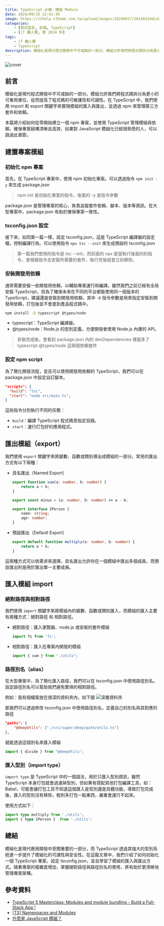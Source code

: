 ```yaml
---
title: TypeScript 必備：模組 Module
date: 2024/09/15 22:41:39
image: https://ithelp.ithome.com.tw/upload/images/20240917/20140224disBos5a7K.png
categories:
    - [程式語言, 前端, TypeScript]
    - [iT 鐵人賽, 第 2024 年]
tags: 
    - iT 鐵人賽
    - TypeScript
description: 模組化是現代程式開發中不可或缺的一部分。模組允許我們將程式碼拆分為更小的可重用單位，從而提高了程式碼的可維護性和可讀性。在 TypeScript 中，我們使用 import 和 export 關鍵字來實現模組的匯入與匯出，並透過 npm 來管理第三方套件和依賴。
---
```


![cover](https://ithelp.ithome.com.tw/upload/images/20240917/20140224disBos5a7K.png)

## 前言

模組化是現代程式開發中不可或缺的一部分。模組允許我們將程式碼拆分為更小的可重用單位，從而提高了程式碼的可維護性和可讀性。在 TypeScript 中，我們使用 import 和 export 關鍵字來實現模組的匯入與匯出，並透過 npm 來管理第三方套件和依賴。

本篇將介紹如何從零開始建立一個 npm 專案，並使用 TypeScript 管理模組與依賴，確保專案結構清晰且高效，如果對 JavaScript 模組化已經很熟悉的人，可以跳過此章節。

## 建置專案模組

### 初始化 npm 專案

首先，在 TypeScript 專案中，使用 npm 初始化專案。可以透過指令 `npm init -y` 來生成 package.json

> npm init 是初始化專案的指令，後面的 -y 是指令參數

package.json 是管理專案的核心，負責追蹤套件依賴、腳本、版本等資訊。在大型專案中，package.json 有助於確保專案一致性。

### tsconfig.json 設定

接下來，如同第一篇一樣，設定 tsconfig.json，這是 TypeScript 編譯器的設定檔，控制編譯行為。可以使用指令 `npx tsc --init` 來生成預設的 tsconfig.json

> 第一篇我們使用的指令是 tsc --init，而前面的 npx 是當執行後面的的指令，會根據指令去安裝所需要的套件，執行完後就會立刻移除。

### 安裝開發用依賴

通常需要安裝一些開發用依賴，以輔助專案運行和編譯。雖然我們之前已經有全局安裝 TypeScript，但為了確保未來在不同的平台都能使用同一個版本的 TypeScript，建議還是安裝到開發用依賴，其中 `-D` 指令參數是用來指定安裝到開發用依賴，打包後並不會進到產品程式碼中。

```bash
npm install -D typescript @types/node
```

- typescript：TypeScript 編譯器。
- @types/node：Node.js 的型別定義，方便開發者使用 Node.js 內建的 API。

> 安裝完成後，會看到 package.json 內的 devDependencies 裡面多了 typescript @types/node 這兩個依賴套件

### 設定 npm script

為了簡化開發流程，並且可以使用開發用依賴的 TypeScript，我們可以在 package.json 中設定自訂腳本。

```json
"scripts": {
  "build": "tsc",
  "start": "node src/main.ts",
}
```

這些指令分別執行不同的任務：

- `build`：編譯 TypeScript 程式碼至指定目錄。
- `start`：運行打包好的應用程式。


## 匯出模組（export）

我們使用 `export` 關鍵字來將變數、函數或類別導出成模組的一部分。常見的匯出方式有以下兩種：

- 具名匯出（Named Export）
    ```ts
    export function sum(a: number, b: number) {
        return a + b;
    }

    export const minus = (a: number, b: number) => a - b;

    export interface IPerson {
        name: string;
        age: number;
    } 
    ```

- 預設匯出（Default Export）
    ```ts
    export default function multiply(a: number, b: number) {
        return a * b;
    }
    ```

這兩種方式可以依需求來選擇，具名匯出允許你在一個模組中匯出多個成員，而預設匯出則是用於匯出單一主要成員。

## 匯入模組 import

### 絕對路徑與相對路徑

我們使用 `import` 關鍵字來將模組內的變數、函數或類別匯入，而模組的匯入主要有兩種方式：絕對路徑 和 相對路徑。

- 絕對路徑：匯入瀏覽器、node.js 或安裝的套件模組
    ```ts
    import fs from 'fs';
    ```

- 相對路徑：匯入在專案內開發的模組
    ```ts
    import { sum } from "./utils";
    ```


### 路徑別名（alias）

在大型專案中，為了簡化匯入路徑，我們可以在 tsconfig.json 中使用路徑別名。設定路徑別名可以幫助我們避免繁瑣的相對路徑。

例如：我有個檔案放在很深的資料夾內，如下圖
![深層資料夾](https://ithelp.ithome.com.tw/upload/images/20240915/20140224bl0zXHMcsh.png)

那我們可以透過修改 tsconfig.json 中使用路徑別名，定義自己的別名與其對應的路徑

```json
"paths": {
    "@deepUtils": ["./src/super/deep/path/utils.ts"]
},
```

就能透過這個別名來匯入模組

```ts
import { divide } from "@deepUtils";
```


### 匯入型別（import type）

`import type` 是 TypeScript 中的一個語法，用於只匯入型別資訊，雖然 TypeScript 本身打包就會過濾掉型別，但如果有搭配其他打包編譯工具，如： Babel，可能會讓打包工具不知道這個匯入是型別還是具體功能，導致打包完成後，匯入的型別沒有移除，輕則多打包一點東西，嚴重會運行不起來。


使用方式如下：
```ts
import type multiply from './utils';
import { type IPerson }  from './utils';
```

## 總結

模組化是現代應用開發中至關重要的一部分，而 TypeScript 透過其強大的型別系統進一步提升了模組化的可讀性與安全性。在這篇文章中，我們介紹了如何初始化一個 TypeScript 專案，設定 tsconfig.json，並且學習了模組的匯入與匯出方式。隨著專案的複雜度增加，掌握絕對路徑與路徑別名的使用，將有助於更清晰地管理專案架構。

## 參考資料

- [TypeScript 5 Masterclass: Modules and module bundling - Build a Full-Stack App !](https://www.youtube.com/watch?v=Tabsz3bsq88&list=PLzb46hGUzitC1kGzPcy8tlQNxYbFsuqMO&index=8)
- [[TS] Namespaces and Modules](https://pjchender.dev/typescript/ts-namespaces-modules/)
- [什麼是 JavaScript 模組？](https://www.explainthis.io/en/swe/what-is-frontend-module#java-script-modules-evolution)
